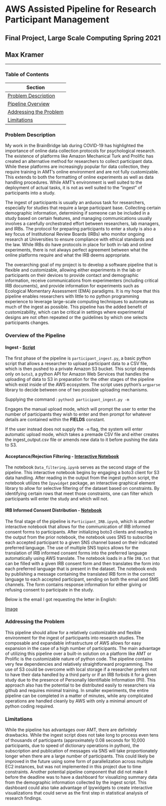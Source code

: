 # AWS Assisted Pipeline for Research Participant Management
## Final Project, Large Scale Computing Spring 2021
## Max Kramer
---

### Table of Contents

|Section|
|---|
|[Problem Description](#problem-description)|
|[Pipeline Overview](#pipeline-overview)|
|[Addressing the Problem](#addressing-the-problem)|
|[Limitations](#limitations)|


### Problem Description

My work in the BrainBridge lab during COVID-19 has highlighted the importance of online data collection protocols for psychological research. The existence of platforms like Amazon Mechanical Turk and Prolific has created an alternative method for researchers to collect participant data. While these platforms are increasingly popular for data collection, they require training in AMT’s online environment and are not fully customizable. This extends to both the formatting of online experiments as well as data handling procedures. While AMT’s environment is well suited to the deployment of actual tasks, it is not as well suited to the “ingest” of participants into a study. 

The ingest of participants is usually an arduous task for researchers, especially for studies that require a large participant base. Collecting certain demographic information, determining if someone can be included in a study based on certain features, and managing communications usually involves a carefully orchestrated effort between researchers, lab managers, and IRBs. The protocol for preparing participants to enter a study is also a key focus of Institutional Review Boards (IRBs) who monitor ongoing research at Universities to ensure compliance with ethical standards and the law. While IRBs do have protocols in place for both in-lab and online experiments, there is not always perfect agreement between what the online platforms require and what the IRB deems appropriate. 

The overarching goal of my project is to develop a software pipeline that is flexible and customizable, allowing either experiments in the lab or participants on their devices to provide contact and demographic information, receive communications from experimenters (including critical IRB documents), and provide information for experiments such as Ecological Momentary Assessment (EMA) paradigms. It is my hope that this pipeline enables researchers with little to no python programming experience to leverage large-scale computing techniques to automate as much of the ingest as possible. This pipeline has the added benefit of customizability, which can be critical in settings where experimental designs are not often repeated or the guidelines by which one selects participants changes.

### Overview of the Pipeline

#### Ingest - [Script](https://github.com/lsc4ss-s21/final-project-aws-participant-ingest-pipeline/blob/master/participant_ingest.py)

The first phase of the pipeline is `participant_ingest.py`, a basic python script that allows a researcher to upload participant data to a CSV file, which is then pushed to a private Amazon S3 bucket. This script depends only on `boto3`, a python API for Amazon Web Services that handles the uploading of data to S3 in preparation for the other stages of the pipeline which exist inside of the AWS ecosystem. The script uses python’s `argparse` library to decide between one of two possible uploading mechanisms.

Supplying the command : `python3 participant_ingest.py -m` 

Engages the manual upload mode, which will prompt the user to enter the number of participants they wish to enter and then prompt for whatever details are contained within the **FIELDS** constant.

If the user instead does not supply the `-m` flag, the system will enter automatic upload mode, which takes a premade CSV file and either creates the ingest_output.csv file or amends new data to it before pushing the data to S3. 

#### Acceptance/Rejection Filtering - [Interactive Notebook](https://github.com/lsc4ss-s21/final-project-aws-participant-ingest-pipeline/blob/master/Data_Filtering.ipynb)

The notebook `Data_filtering.ipynb` serves as the second stage of the pipeline. This interactive notebook begins by engaging a boto3 client for S3 data handling. After reading in the output from the ingest python script, the notebook utilizes the `Ipywidget` package, an interactive graphical element library to allow for selective filtering of the dataset based on constraints. By identifying certain rows that meet those constraints, one can filter which participants will enter the study and which will not.

#### IRB Informed Consent Distribution - [Notebook](https://github.com/lsc4ss-s21/final-project-aws-participant-ingest-pipeline/blob/master/Participant_IRB.ipynb)

The final stage of the pipeline is `Participant_IRB.ipynb`, which is another interactive notebook that allows for the communication of IRB informed consent forms to participants. After initializing boto3 clients and reading in the output from the prior notebook, the notebook uses SNS to subscribe each accepted participant to a given SNS channel based on their indicated preferred language. The use of multiple SNS topics allows for the translation of IRB informed consent forms into the preferred language automatically using AWS translate. The notebook loads in a file `IRB.txt` that can be filled with a given IRB consent form and then translates the form into each preferred language that is present in the dataset. The notebook ends by publishing a message containing the translated IRB form in the correct language to each accepted participant, sending on both the email and SMS channels. The form contains response information for either giving or refusing consent to participate in the study. 

Below is the email I got requesting the letter in English:

[Image](https://github.com/lsc4ss-s21/final-project-aws-participant-ingest-pipeline/blob/master/email.PNG)

### Addressing the Problem

This pipeline should allow for a relatively customizable and flexible environment for the ingest of participants into research studies. The composable and expandable infrastructure of AWS allows for easy expansion in the case of a high number of participants. The main advantage of utilizing this pipeline over a built-in solution on a platform like AMT or Prolific is the customizable nature of python code. The pipeline contains very few dependencies and relatively straightforward programming. The use of S3 could be overcome with local storage if a researcher prefers not to have their data handled by a third party or if an IRB forbids it for a given study due to the presence of Personally Identifiable Information (PII). This approach also has the potential to be distributed easily to researchers via github and requires minimal training. In smaller experiments, the entire pipeline can be completed in a matter of minutes, while any complicated operations are handled cleanly by AWS with only a minimal amount of python coding required.

### Limitations 

While the pipeline has advantages over AMT, there are definitely drawbacks. While the ingest script does not take long to process even tens of thousands of participants (approximately 0.08 seconds for 10,000 participants, due to speed of dictionary operations in python), the subscription and publication of messages via SNS will take proportionately longer when there are a large number of participants. This could likely be improved in the future using some form of parallelization across multiple EC2 instances, but was not implemented in this project due to time constraints. Another potential pipeline component that did not make it before the deadline was to have a dashboard for visualizing summary data from the demographic information collected by the ingest script. This dashboard could also take advantage of Ipywidgets to create interactive visualizations that could serve as the first step in statistical analysis of research findings. 

